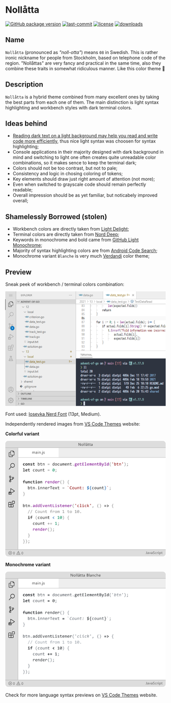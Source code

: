 # Nollåtta

[![GitHub package version](https://img.shields.io/github/package-json/v/shytikov/nollatta.svg)](./package.json) [![last-commit](https://img.shields.io/github/last-commit/shytikov/nollatta.svg)](./package.json) [![license](https://img.shields.io/github/license/shytikov/nollatta.svg)](./LICENSE) [![downloads](https://img.shields.io/visual-studio-marketplace/d/shytikov.nollatta.svg)](https://marketplace.visualstudio.com/items?itemName=shytikov.nollatta)

## Name

`Nollåtta` (pronounced as _"noll-otta"_) means `08` in Swedish. This is rather ironic nickname for people from Stockholm, based on telephone code of the region. "Nollåttas" are very fancy and practical in the same time, also they combine these traits in somewhat ridiculous manner. Like this color theme 🤡

## Description

`Nollåtta` is a hybrid theme combined from many excellent ones by taking the best parts from each one of them. The main distinction is light syntax highlighting and workbench styles with dark terminal colors.

## Ideas behind

* [Reading dark text on a light background may help you read and write code more efficiently](https://dev.to/codesphere/should-you-really-be-coding-in-dark-mode-4ng8), thus nice light syntax was choosen for syntax highlighting;
* Console applications in their majority designed with dark background in mind and switching to light one often creates quite unreadable color combinations, so it makes sence to keep the terminal dark;
* Colors should not be too contrast, but not to pale;
* Consistency and logic in chosing coloring of tokens;
* Key elements should draw just right amount of attention (not more);
* Even when switched to grayscale code should remain perfectly readable;
* Overall impression should be as yet familiar, but noticabely improved overall;

## Shamelessly Borrowed (stolen)

* Workbench colors are directly taken from  [Light Delight](https://github.com/DNonov/lightDelight);
* Terminal colors are directly taken from [Nord Deep](https://github.com/marlosirapuan/vscode-theme-nord-deep);
* Keywords in monochrome and bold came from [GitHub Light Monochrome](https://github.com/huytd/vscode-github-light-monochrome);
* Majority of syntax highlighting colors are from [Android Code Search](https://cs.android.com/);
* Monochrome variant `Blanche` is very much [Verdandi](https://github.com/be5invis/vsc-theme-verdandi/) color theme;

## Preview

Sneak peek of workbench / terminal colors combination:

![Nollåtta Preview](https://github.com/shytikov/nollatta/blob/main/media/preview.png?raw=true)

Font used: [Iosevka Nerd Font](https://www.programmingfonts.org/#iosevka) (13pt, Medium).

Independently rendered images from [VS Code Themes](https://vscodethemes.com/e/shytikov.nollatta/nollatta) website:

__Colorful variant__

![JS Colorful](https://github.com/shytikov/nollatta/blob/main/media/js-syntax-colorful-preview.png?raw=true)

__Monochrome variant__

![JS Monochrome](https://github.com/shytikov/nollatta/blob/main/media/js-syntax-monochrome-preview.png?raw=true)

Check for more language syntax previews on [VS Code Themes](https://vscodethemes.com/e/shytikov.nollatta/nollatta) website.
